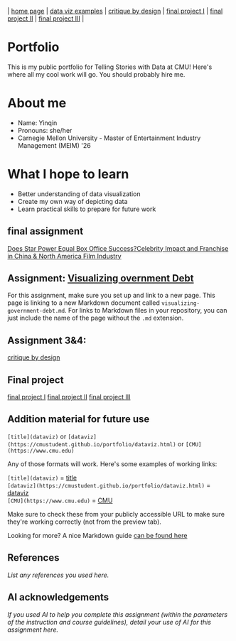 | [home page](https://yinqinw.github.io/yinqin-portfolio-templates/) | [data viz examples](https://yinqinw.github.io/yinqin-portfolio-templates/dataviz-examples) | [critique by design](https://yinqinw.github.io/yinqin-portfolio-templates/critique-by-design) | [final project I](https://yinqinw.github.io/yinqin-portfolio-templates/final-project-part-one) | [final project II](https://yinqinw.github.io/yinqin-portfolio-templates/final-project-part-two) | [final project III](https://yinqinw.github.io/yinqin-portfolio-templates/final-project-part-three) |

# Portfolio
This is my public portfolio for Telling Stories with Data at CMU!  Here's where all my cool work will go.  You should probably hire me. 

# About me
- Name: Yinqin
- Pronouns: she/her
- Carnegie Mellon University - Master of Entertainment Industry Management (MEIM) '26

# What I hope to learn
- Better understanding of data visualization
- Create my own way of depicting data
- Learn practical skills to prepare for future work

## final assignment
[Does Star Power Equal Box Office Success?Celebrity Impact and Franchise in China & North America Film Industry](https://carnegiemellon.shorthandstories.com/d7528867-9f9c-47b5-b112-f83ac2d325f5/index.html)

## Assignment: [Visualizing overnment Debt](visualizing-government-debt)
For this assignment, make sure you set up and link to a new page.  This page is linking to a new Markdown document called `visualizing-government-debt.md`.  For links to Markdown files in your repository, you can just include the name of the page without the `.md` extension. 

## Assignment 3&4:
[critique by design](https://yinqinw.github.io/yinqin-portfolio-templates/critique-by-design)  

## Final project
[final project I](https://yinqinw.github.io/yinqin-portfolio-templates/final-project-part-one) 
[final project II](https://yinqinw.github.io/yinqin-portfolio-templates/final-project-part-two) 
[final project III](https://yinqinw.github.io/yinqin-portfolio-templates/final-project-part-three)

## Addition material for future use
`[title](dataviz)` or `[dataviz](https://cmustudent.github.io/portfolio/dataviz.html)` or `[CMU](https://www.cmu.edu)`

Any of those formats will work. Here's some examples of working links: 

`[title](dataviz)` = [title](dataviz)  
`[dataviz](https://cmustudent.github.io/portfolio/dataviz.html)` = [dataviz](https://cmustudent.github.io/portfolio/dataviz.html)  
`[CMU](https://www.cmu.edu)` = [CMU](https://www.cmu.edu)   

Make sure to check these from your publicly accessible URL to make sure they're working correctly (not from the preview tab). 

Looking for more?  A nice Markdown guide [can be found here](https://www.markdownguide.org/cheat-sheet/)

## References
_List any references you used here._

## AI acknowledgements
_If you used AI to help you complete this assignment (within the parameters of the instruction and course guidelines), detail your use of AI for this assignment here._

